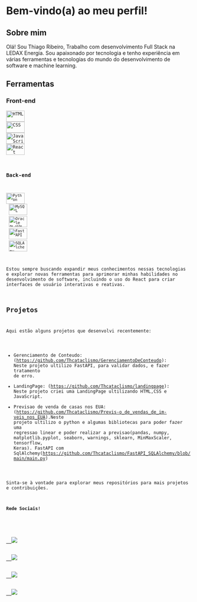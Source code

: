 # Bem-vindo(a) ao meu perfil!

## Sobre mim
Olá! Sou Thiago Ribeiro, Trabalho com desenvolvimento Full Stack na LEDAX Energia. Sou apaixonado por tecnologia e tenho experiência em várias ferramentas e tecnologias do mundo do desenvolvimento de software e machine learning.

## Ferramentas

### Front-end
<code><img height="30" 
src="https://cdn.svgporn.com/logos/html-5.svg" alt="HTML" width="50px" height="50px">
</code>
<code><img height="30" 
src="https://cdn.svgporn.com/logos/css-3.svg" alt="CSS" width="50px" height="50px">
</code>
<code><img height="30" 
src="https://cdn.svgporn.com/logos/javascript.svg" alt="JavaScript" width="50px" height="50px">
</code>
<code><img height="30" 
src="https://cdn.svgporn.com/logos/react.svg" alt="React" width="50px" height="50px">

### Back-end
<code><img height="30" 
src="https://cdn.svgporn.com/logos/python.svg" alt="Python" width="50px" height="50px">
</code>
<code><img height="30" 
src="https://cdn.svgporn.com/logos/mysql.svg" alt="MySQL" width="50px" height="50px">
</code>
<code><img height="30" 
src="https://cdn.svgporn.com/logos/oracle.svg" alt="Oracle PL/SQL" width="50px" height="50px">
</code>
<code><img height="30" 
src="https://cdn.svgporn.com/logos/fastapi-icon.svg" alt="FastAPI" width="50px" height="50px">
</code>
<code><img height="30" 
src="https://cdn.svgporn.com/logos/sqlalchemy.svg" alt="SQLAlchemy" width="50px" height="50px">
</code>

Estou sempre buscando expandir meus conhecimentos nessas tecnologias e explorar novas ferramentas para aprimorar minhas habilidades no desenvolvimento de software, incluindo o uso do React para criar interfaces de usuário interativas e reativas.

## Projetos

Aqui estão alguns projetos que desenvolvi recentemente:

- Gerenciamento de Conteudo: (https://github.com/Thcataclismo/GerenciamentoDeConteudo): Neste projeto ultilizo FastAPI, para validar dados, e fazer tratamento de erro.
- LandingPage: (https://github.com/Thcataclismo/landingpage): Neste projeto criei uma LandingPage ultilizando HTML,CSS e JavaScript.
- Previsao de venda de casas nos EUA: (https://github.com/Thcataclismo/Previs-o_de_vendas_de_im-veis_nos_EUA).Neste projeto ultilizo o python e algumas bibliotecas para poder fazer uma regressao linear e poder realizar a previsao(pandas, numpy, matplotlib.pyplot, seaborn, warnings, sklearn, MinMaxScaler, tensorflow, Keras).
FastAPI com SqlAlchemy(https://github.com/Thcataclismo/FastAPI_SQLAlchemy/blob/main/main.py)

Sinta-se à vontade para explorar meus repositórios para mais projetos e contribuições.


#### Rede Sociais!

<p align="left">
  <a href="#" alt="Gmail">
  <img src="https://img.shields.io/badge/-Gmail-FF0000?style=flat-square&labelColor=FF0000&logo=gmail&logoColor=white&link=[LINK-DO-SEU-EMAIL](https://mail.google.com/mail/u/0/#inbox)" /></a>

  <a href="#" alt="Linkedin">
  <img src="https://img.shields.io/badge/-Linkedin-0e76a8?style=flat-square&logo=Linkedin&logoColor=white&link=[LINK-DO-SEU-LINKEDIN](https://www.linkedin.com/in/thiago-ribeiro-9893491a0/)" /></a>

  <a href="#" alt="WhatsApp">
  <img src="https://img.shields.io/badge/-WhatsApp-25d366?style=flat-square&labelColor=25d366&logo=whatsapp&logoColor=white&link=API-DO-SEU-WHATSAP"/></a>

  <a href="#" alt="Instagram">
  <img src="https://img.shields.io/badge/-Instagram-DF0174?style=flat-square&labelColor=DF0174&logo=instagram&logoColor=white&link=[LINK-DO-SEU-INSTAGRAM](https://www.instagram.com/thiag0.sr/)https://www.instagram.com/thiag0.sr/"/></a>
</p>  

